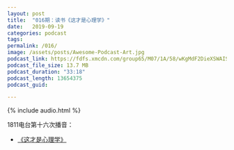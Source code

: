 ```yaml
---
layout: post
title:  "016期：读书《这才是心理学》"
date:   2019-09-19
categories: podcast
tags:
permalink: /016/
image: /assets/posts/Awesome-Podcast-Art.jpg
podcast_link: https://fdfs.xmcdn.com/group65/M07/1A/58/wKgMdF2DieXSWAISAPbpBHygtO8938.m4a
podcast_file_size: 13.7 MB
podcast_duration: "33:18"
podcast_length: 13654375
podcast_guid: 

---
```


{% include audio.html %}

1811电台第十六次播音：

- [《这才是心理学》](https://book.douban.com/subject/26686251/)